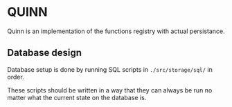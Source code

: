 # QUINN

Quinn is an implementation of the functions registry with actual persistance.

## Database design
Database setup is done by running SQL scripts in `./src/storage/sql/` in order.

These scripts should be written in a way that they can always be run no matter what the current state on the database is.
